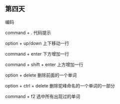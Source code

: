 <!--
 * @Author: 朽木白
 * @Date: 2022-06-27 21:08:14
 * @LastEditors: 1547702880@qq.com
 * @LastEditTime: 2022-06-28 17:33:53
 * @Description:
-->

## 第四天

编码

command + . 代码提示

option + up/down 上下移动一行

command + enter 下方增加一行

command + shift + enter 上方增加一行

option + delete 删除前面的一个单词

option + ctrl + delete 删除驼峰命名的一个单词的一部分

command + f2 选中所有出现过的单词
